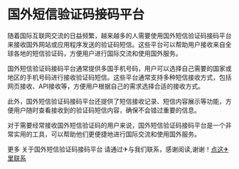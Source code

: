 # 国外短信验证码接码平台

随着国际互联网交流的日益频繁，越来越多的人需要使用国外短信验证码接码平台来接收国外网站或应用程序发送的验证码短信。这些平台可以帮助用户接收来自全球各地的短信验证码，方便用户进行国际交流和使用国外服务。

国外短信验证码接码平台通常提供多国手机号码，用户可以选择自己需要的国家或地区的手机号码进行接收验证码短信。这些平台通常支持多种短信接收方式，包括网页接收、API接收等，方便用户根据自己的需求选择合适的接收方式。

此外，国外短信验证码接码平台还提供了短信接收记录、短信内容展示等功能，方便用户随时查看接收到的验证码短信内容，确保不会错过重要的信息。

对于需要经常接收国外短信验证码的用户来说，国外短信验证码接码平台是一个非常实用的工具，可以帮助他们更便捷地进行国际交流和使用国外服务。

更多 关于国外短信验证码接码平台 请通过✈与我们联系，感谢阅读,谢谢！[点这✈里联系](https://a.k02.cc)